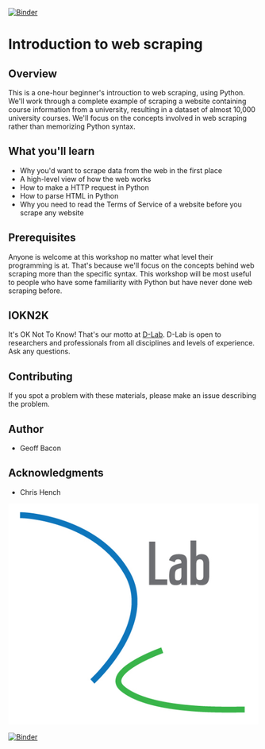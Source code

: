 [![Binder](https://mybinder.org/badge_logo.svg)](https://mybinder.org/v2/gh/TextXD/introduction-to-web-scraping/master?filepath=workbook.ipynb)
# Introduction to web scraping

## Overview

This is a one-hour beginner's introuction to web scraping, using Python. We'll work through a complete example of scraping a website containing course information from a university, resulting in a dataset of almost 10,000 university courses. We'll focus on the concepts involved in web scraping rather than memorizing Python syntax. 

## What you'll learn
* Why you'd want to scrape data from the web in the first place
* A high-level view of how the web works
* How to make a HTTP request in Python
* How to parse HTML in Python
* Why you need to read the Terms of Service of a website before you scrape any website

## Prerequisites

Anyone is welcome at this workshop no matter what level their programming is at. That's because we'll focus on the concepts behind web scraping more than the specific syntax. This workshop will be most useful to people who have some familiarity with Python but have never done web scraping before.


## IOKN2K

It's OK Not To Know! That's our motto at [D-Lab](http://dlab.berkeley.edu/). D-Lab is open to researchers and professionals from all disciplines and levels of experience. Ask any questions.


## Contributing

If you spot a problem with these materials, please make an issue describing the problem.

## Author

* Geoff Bacon

## Acknowledgments

* Chris Hench

![D-Lab logo](img/logo.jpg)

[![Binder](https://mybinder.org/badge_logo.svg)](https://mybinder.org/v2/gh/TextXD/introduction-to-web-scraping/master)
